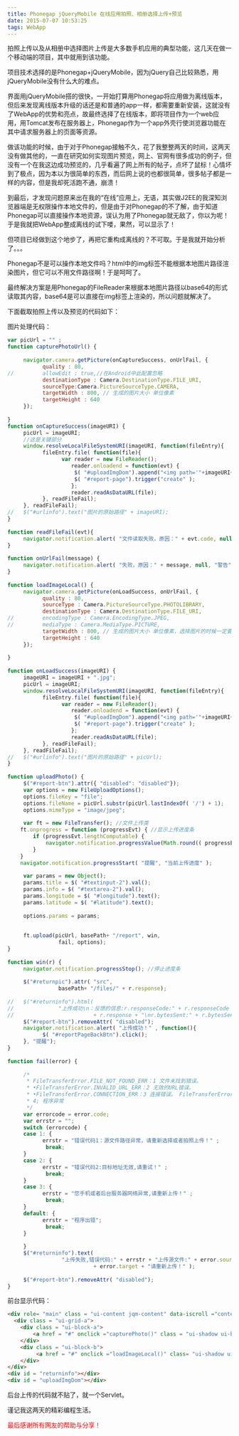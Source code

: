 ```yaml
---
title: Phonegap jQueryMobile 在线应用拍照、相册选择上传+预览
date: 2015-07-07 10:53:25
tags: WebApp
---
```

拍照上传以及从相册中选择图片上传是大多数手机应用的典型功能，这几天在做一个移动端的项目，其中就用到该功能。
  
  项目技术选择的是Phonegap+jQueryMobile，因为jQuery自己比较熟悉，用jQueryMobile没有什么大的难点。
  
  界面用jQueryMobile搭的很快，一开始打算用Phonegap将应用做为离线版本，但后来发现离线版本升级的话还是和普通的app一样，都需要重新安装，这就没有了WebApp的优势和亮点，故最终选择了在线版本，即将项目作为一个web应用，用Tomcat发布在服务器上，Phonegap作为一个app外壳行使浏览器功能在其中请求服务器上的页面等资源。
  
  做该功能的时候，由于对于Phonegap接触不久，花了我整整两天的时间，这两天没有做其他的，一直在研究如何实现图片预览，网上、官网有很多成功的例子，但没有一个在我这边成功预览的，几乎看遍了网上所有的帖子，点坏了鼠标！心情坏到了极点，因为本以为很简单的东西，而后网上说的也都很简单，很多帖子都是一样的内容，但是我却死活跑不通，崩溃！
  
  到最后，才发现问题原来出在我的“在线”应用上，无语，其实做J2EE的我深知浏览器端是无权限操作本地文件的，但是由于对Phonegap的不了解，由于知道Phonegap可以直接操作本地资源，误认为用了Phonegap就无敌了，你以为呢！于是我就把WebApp整成离线的试下喽，果然，可以显示了！
  
  但项目已经做到这个地步了，再把它重构成离线的？不可取。于是我就开始分析了。。。
  
  Phonegap不是可以操作本地文件吗？html中的img标签不能根据本地图片路径渲染图片，但它可以不用文件路径啊！于是呵呵了。
  
  最终解决方案是用Phonegap的FileReader来根据本地图片路径以base64的形式读取其内容，base64是可以直接在img标签上渲染的，所以问题就解决了。
  
  下面截取拍照上传以及预览的代码如下：
  
  图片处理代码：
```javascript
var picUrl = "" ;
function capturePhotoUrl() {
 
     navigator.camera.getPicture(onCaptureSuccess, onUrlFail, {
           quality : 80,
//         allowEdit : true,//在Android中此配置忽略
           destinationType : Camera.DestinationType.FILE_URI,
           sourceType:Camera.PictureSourceType.CAMERA,
           targetWidth : 800, // 生成的图片大小 单位像素
           targetHeight : 640
     });
 
}
function onCaptureSuccess(imageURI) {
     picUrl = imageURI;
     //这是关键部分
     window.resolveLocalFileSystemURI(imageURI, function(fileEntry){
           fileEntry.file( function(file){
                 var reader = new FileReader();
                    reader.onloadend = function(evt) {
                     $( "#uploadImgDom").append("<img path='"+imageURI+"' class='uploadImg' src='"+evt.target.result+"' />");
                     $( "#report-page").trigger("create" );
                    };
                    reader.readAsDataURL(file);
           }, readFileFail);
     }, readFileFail);
//   $("#urlinfo").text("图片的原始路径" + imageURI);
}
 
function readFileFail(evt){
     navigator.notification.alert( "文件读取失败，原因：" + evt.code, null, "警告" );
}
 
function onUrlFail(message) {
     navigator.notification.alert( "失败，原因：" + message, null, "警告" );
}
 
function loadImageLocal() {
     navigator.camera.getPicture(onLoadSuccess, onUrlFail, {
           quality : 80,
           sourceType : Camera.PictureSourceType.PHOTOLIBRARY,
           destinationType : Camera.DestinationType.FILE_URI,
//         encodingType : Camera.EncodingType.JPEG,
//         mediaType : Camera.MediaType.PICTURE,
           targetWidth : 800, // 生成的图片大小 单位像素，选择图片的时候一定要制定这个值，否则
           targetHeight : 640
     });
 
}
 
function onLoadSuccess(imageURI) {
     imageURI = imageURI + ".jpg";
     picUrl = imageURI;
     window.resolveLocalFileSystemURI(imageURI, function(fileEntry){
           fileEntry.file( function(file){
                 var reader = new FileReader();
                    reader.onloadend = function(evt) {
                     $( "#uploadImgDom").append("<img path='"+imageURI+"' class='uploadImg' src='"+evt.target.result+"' />");
                     $( "#report-page").trigger("create" );
                    };
                    reader.readAsDataURL(file);
           }, readFileFail);
     }, readFileFail);
//   $("#urlinfo").text("图片的原始路径" + picUrl);
}
 
function uploadPhoto() {
     $("#report-btn").attr({ "disabled": "disabled"});
     var options = new FileUploadOptions();
     options.fileKey = "file";
     options.fileName = picUrl.substr(picUrl.lastIndexOf( '/') + 1);
     options.mimeType = "image/jpeg";
     
     var ft = new FileTransfer(); //文件上传类
    ft.onprogress = function (progressEvt) { //显示上传进度条
        if (progressEvt.lengthComputable) {
            navigator.notification.progressValue(Math.round(( progressEvt.loaded / progressEvt.total ) * 100));
        }
    }
    navigator.notification.progressStart( "提醒", "当前上传进度" );
     
     var params = new Object();
     params.title = $( "#textinput-2").val();
     params.info = $( "#textarea-2").val();
     params.longitude = $( "#longitude").text();
     params.latitude = $( "#latitude").text();
     
     options.params = params;
     
     
     ft.upload(picUrl, basePath+ "/report", win,
                fail, options);
}
 
function win(r) {
     navigator.notification.progressStop(); //停止进度条
     
     $("#returnpic").attr( "src",
                basePath+ "/files/" + r.response);
 
//   $("#returninfo").html(
//              "上传成功\n：反馈的信息:r.responseCode:" + r.responseCode + "\nr.response:"
//                         + r.response + "\nr.bytesSent:" + r.bytesSent);
     $("#report-btn").removeAttr( "disabled");
     navigator.notification.alert( "上传成功！" , function(){
           $( "#reportPageBackBtn").click();
     }, "提醒");
}
 
function fail(error) {
 
     /*
      * FileTransferError.FILE_NOT_FOUND_ERR：1 文件未找到错误。
      * •FileTransferError.INVALID_URL_ERR：2 无效的URL错误。
      * •FileTransferError.CONNECTION_ERR：3 连接错误。 FileTransferError.ABORT_ERR =
      * 4; 程序异常
      */
     var errorcode = error.code;
     var errstr = "";
     switch (errorcode) {
     case 1: {
           errstr = "错误代码1：源文件路径异常，请重新选择或者拍照上传！" ;
            break;
     }
     case 2: {
           errstr = "错误代码2:目标地址无效,请重试！" ;
            break;
     }
     case 3: {
           errstr = "您手机或者后台服务器网络异常,请重新上传！" ;
            break;
     }
     default: {
           errstr = "程序出错";
            break;
     }
 
     }
     $("#returninfo").text(
                 "上传失败,错误代码:" + errstr + "上传源文件:" + error.source + "目标地址:"
                           + error.target + "请重新上传！" );
    
     $("#report-btn").removeAttr( "disabled");
}
```
前台显示代码：
```html
<div role= "main" class = "ui-content jqm-content" data-iscroll ="content" >
  <div class = "ui-grid-a">
    <div class = "ui-block-a">
        <a href = "#" onclick ="capturePhoto()" class = "ui-shadow ui-btn ui-btn-b ui-corner-all ui-btn-icon-left ui-icon-camera"> 拍照</ a>
    </div>
    <div class = "ui-block-b">
         <a href = "#" onclick ="loadImageLocal()" class= "ui-shadow ui-btn ui-btn-b ui-corner-all ui-btn-icon-left ui-icon-heart"> 相册</a>
    </div>
</div>
<div id = "returninfo"></div>
<div id = "uploadImgDom"></div>
```
  后台上传的代码就不贴了，就一个Servlet。
  
  谨记我这两天的精彩编程生活。
  
  <font color=red>最后感谢所有网友的帮助与分享！</font>